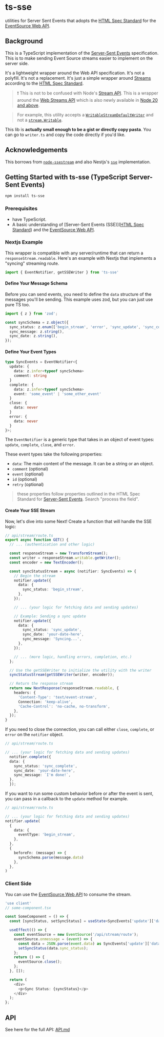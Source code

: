 # ts-sse 

utilities for Server Sent Events that adopts the [HTML Spec Standard](https://html.spec.whatwg.org/multipage/server-sent-events.html) for the [EventSource Web API](https://developer.mozilla.org/en-US/docs/Web/API/EventSource). 

## Background

This is a TypeScript implementation of the [Server-Sent Events](https://developer.mozilla.org/en-US/docs/Web/API/Server-sent_events) specification. This is to make sending Event Source streams easier to implement on the server side.

It's a lightweight wrapper around the Web API specification. It's not a polyfill. It's not a replacement. It's just a simple wrapper around [Streams](https://developer.mozilla.org/en-US/docs/Web/API/Streams_API) according to the [HTML Spec Standard](https://html.spec.whatwg.org/multipage/server-sent-events.html).

> ❗ This is not to be confused with Node's [Stream API](https://nodejs.org/api/stream.html). This is a wrapper around the [Web Streams API](https://developer.mozilla.org/en-US/docs/Web/API/Streams_API) which is also newly available in [Node 20 and above](https://nodejs.org/api/webstreams.html).

> For example, this utility accepts a [`WritableStreamDefaultWriter`](https://nodejs.org/api/webstreams.html#class-writablestreamdefaultwriter) and not a [`stream.Writable`](https://nodejs.org/api/stream.html#class-streamwritable).

This lib is **actually small enough to be a gist or directly copy pasta**. You can go to `writer.ts` and copy the code directly if you'd like.

## Acknowledgements

This borrows from [`node-ssestream`](https://github.com/EventSource/node-ssestream/tree/master) and also Nestjs's [`sse`](https://github.com/nestjs/nest/blob/069b519a1c9f040e9a4ec273b422f15cd95d3844/packages/core/router/sse-stream.ts) implementation. 

##  Getting Started with ts-sse (TypeScript Server-Sent Events)

```bash
npm install ts-sse
```

### Prerequisites
- have TypeScript.
- A basic understanding of [Server-Sent Events (SSE)]([HTML Spec Standard](https://html.spec.whatwg.org/multipage/server-sent-events.html)) and the [EventSource Web API](https://developer.mozilla.org/en-US/docs/Web/API/EventSource).


### Nextjs Example

This wrapper is compatible with any server/runtime that can return a `responseStream.readable`. Here's an example with Nextjs that implements a "syncing" streaming route.


```ts
import { EventNotifier, getSSEWriter } from 'ts-sse'
```

#### Define Your Message Schema
Before you can send events, you need to define the `data` structure of the messages you'll be sending. This example uses zod, but you can just use pure TS too.

```ts
import { z } from 'zod';

const syncSchema = z.object({
  sync_status: z.enum(['begin_stream', 'error', 'sync_update', 'sync_complete']),
  sync_message: z.string(),
  sync_date: z.string(),
});

```

#### Define Your Event Types
```ts
type SyncEvents = EventNotifier<{
  update: {
    data: z.infer<typeof syncSchema>
    comment: string
  }
  complete: {
    data: z.infer<typeof syncSchema>
    event: 'some_event' | 'some_other_event'
  }
  close: {
    data: never
  }
  error: {
    data: never
  }
}>;
```

The `EventNotifier` is a generic type that takes in an object of event types: `update`, `complete`, `close`, and `error`.

These event types take the following properties:

- `data`: The main content of the message. It can be a string or an object.
- `comment` (optional)
- `event` (optional)
- `id` (optional)
- `retry` (optional)

> these properties follow properties outlined in the HTML Spec Standard for [Server-Sent Events](https://html.spec.whatwg.org/multipage/server-sent-events.html). Search "process the field".

#### Create Your SSE Stream
Now, let's dive into some Next! Create a function that will handle the SSE logic:

```ts
// api/stream/route.ts
export async function GET() {
  // ... (authentication and other logic)

  const responseStream = new TransformStream();
  const writer = responseStream.writable.getWriter();
  const encoder = new TextEncoder();

  const syncStatusStream = async (notifier: SyncEvents) => {
    // Begin the stream
    notifier.update({
      data: {
        sync_status: 'begin_stream',
      },
    });

    // ... (your logic for fetching data and sending updates)

    // Example: Sending a sync update
    notifier.update({
      data: {
        sync_status: 'sync_update',
        sync_date: 'your-date-here',
        sync_message: 'Syncing...',
      },
    });

    // ... (more logic, handling errors, completion, etc.)
  };

  // Use the getSSEWriter to initialize the utility with the writer
  syncStatusStream(getSSEWriter(writer, encoder));

  // Return the response stream
  return new NextResponse(responseStream.readable, {
    headers: {
      'Content-Type': 'text/event-stream',
      Connection: 'keep-alive',
      'Cache-Control': 'no-cache, no-transform',
    },
  });
}

```

If you need to close the connection, you can call either `close`, `complete`, or `error` on the `notifier` object.

```ts
// api/stream/route.ts

// ... (your logic for fetching data and sending updates)
  notifier.complete({
  data: {
    sync_status: 'sync_complete',
    sync_date: 'your-date-here',
    sync_message: `I'm done!`,
  },
  });
```

If you want to run some custom behavior before or after the event is sent, you can pass in a callback to the `update` method for example.

```ts
// api/stream/route.ts

// ... (your logic for fetching data and sending updates)
notifier.update(
  {
    data: {
      eventType: 'begin_stream',
    },
  },
  {
    beforeFn: (message) => {
      syncSchema.parse(message.data)
    },
  },
)
```



### Client Side

You can use the [EventSource Web API](https://developer.mozilla.org/en-US/docs/Web/API/EventSource) to consume the stream.

```ts
'use client'
// some-component.tsx

const SomeComponent = () => {
  const [syncStatus, setSyncStatus] = useState<SyncEvents['update']['data']>('begin_stream');

  useEffect(() => {
    const eventSource = new EventSource('/api/stream/route');
    eventSource.onmessage = (event) => {
      const data = JSON.parse(event.data) as SyncEvents['update']['data'];
      setSyncStatus(data.sync_status);
    };
    return () => {
      eventSource.close();
    };
  }, []);

  return (
    <div>
      <p>Sync Status: {syncStatus}</p>
    </div>
  );
};
```

## API

See here for the full API: [API.md](./docs/api.md)
